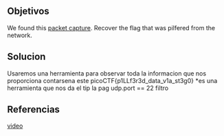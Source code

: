 ## Objetivos
We found this [packet capture](https://jupiter.challenges.picoctf.org/static/b506393b6f9d53b94011df000c534759/capture.pcap). Recover the flag that was pilfered from the network.

## Solucion
Usaremos una herramienta para observar toda la informacion que nos proporciona contarsena este 
picoCTF{p1LLf3r3d_data_v1a_st3g0}
*es una herramienta que nos da el tip la pag 
udp.port == 22 filtro
## Referencias
[video](https://www.youtube.com/watch?v=WcMl1SvQ6hI&list=PLDo9DMLZyP6kTZ8Td37-LdbAx4-yNfHBl&index=23)
